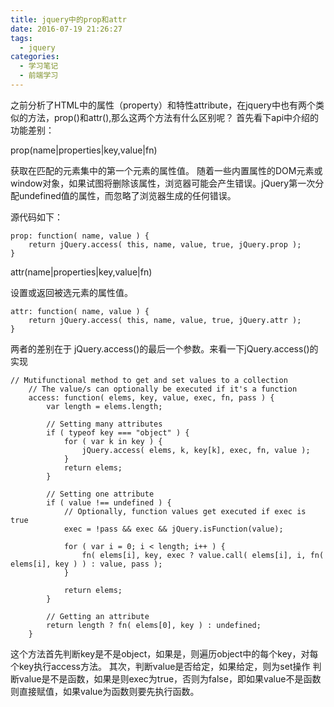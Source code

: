 ```yaml
---
title: jquery中的prop和attr
date: 2016-07-19 21:26:27
tags: 
  - jquery
categories:
  - 学习笔记
  - 前端学习
---
```

之前分析了HTML中的属性（property）和特性attribute，在jquery中也有两个类似的方法，prop()和attr(),那么这两个方法有什么区别呢？
首先看下api中介绍的功能差别：

 prop(name|properties|key,value|fn)

获取在匹配的元素集中的第一个元素的属性值。
随着一些内置属性的DOM元素或window对象，如果试图将删除该属性，浏览器可能会产生错误。jQuery第一次分配undefined值的属性，而忽略了浏览器生成的任何错误。

源代码如下：

	prop: function( name, value ) {
		return jQuery.access( this, name, value, true, jQuery.prop );
	}

 attr(name|properties|key,value|fn)

设置或返回被选元素的属性值。

	attr: function( name, value ) {
		return jQuery.access( this, name, value, true, jQuery.attr );
	}

两者的差别在于
jQuery.access()的最后一个参数。来看一下jQuery.access()的实现

	// Mutifunctional method to get and set values to a collection
		// The value/s can optionally be executed if it's a function
		access: function( elems, key, value, exec, fn, pass ) {
			var length = elems.length;

			// Setting many attributes
			if ( typeof key === "object" ) {
				for ( var k in key ) {
					jQuery.access( elems, k, key[k], exec, fn, value );
				}
				return elems;
			}

			// Setting one attribute
			if ( value !== undefined ) {
				// Optionally, function values get executed if exec is true
				exec = !pass && exec && jQuery.isFunction(value);

				for ( var i = 0; i < length; i++ ) {
					fn( elems[i], key, exec ? value.call( elems[i], i, fn( elems[i], key ) ) : value, pass );
				}

				return elems;
			}

			// Getting an attribute
			return length ? fn( elems[0], key ) : undefined;
		}
这个方法首先判断key是不是object，如果是，则遍历object中的每个key，对每个key执行access方法。
其次，判断value是否给定，如果给定，则为set操作
判断value是不是函数，如果是则exec为true，否则为false，即如果value不是函数则直接赋值，如果value为函数则要先执行函数。
